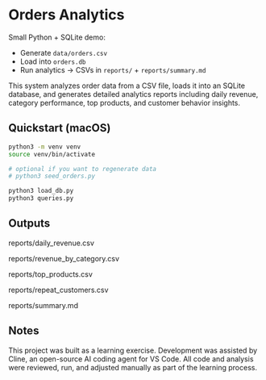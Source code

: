 

# Orders Analytics

Small Python + SQLite demo:
- Generate `data/orders.csv`
- Load into `orders.db`
- Run analytics → CSVs in `reports/` + `reports/summary.md`

This system analyzes order data from a CSV file, loads it into an SQLite database, and generates detailed analytics reports including daily revenue, category performance, top products, and customer behavior insights.


## Quickstart (macOS)
```bash
python3 -m venv venv
source venv/bin/activate

# optional if you want to regenerate data
# python3 seed_orders.py

python3 load_db.py
python3 queries.py
```


## Outputs

reports/daily_revenue.csv

reports/revenue_by_category.csv

reports/top_products.csv

reports/repeat_customers.csv

reports/summary.md


## Notes

This project was built as a learning exercise. Development was assisted by Cline, an open-source AI coding agent for VS Code.
All code and analysis were reviewed, run, and adjusted manually as part of the learning process.